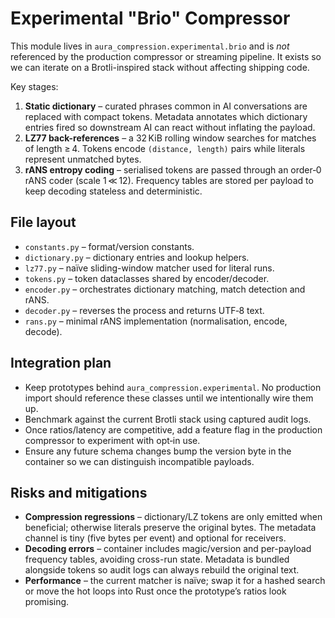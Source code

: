 # Experimental "Brio" Compressor

This module lives in `aura_compression.experimental.brio` and is *not*
referenced by the production compressor or streaming pipeline. It exists so we
can iterate on a Brotli-inspired stack without affecting shipping code.

Key stages:

1. **Static dictionary** – curated phrases common in AI conversations are
   replaced with compact tokens. Metadata annotates which dictionary entries
   fired so downstream AI can react without inflating the payload.
2. **LZ77 back-references** – a 32 KiB rolling window searches for matches of
   length ≥ 4. Tokens encode `(distance, length)` pairs while literals represent
   unmatched bytes.
3. **rANS entropy coding** – serialised tokens are passed through an order‑0
   rANS coder (scale 1 ≪ 12). Frequency tables are stored per payload to keep
   decoding stateless and deterministic.

## File layout

- `constants.py` – format/version constants.
- `dictionary.py` – dictionary entries and lookup helpers.
- `lz77.py` – naïve sliding-window matcher used for literal runs.
- `tokens.py` – token dataclasses shared by encoder/decoder.
- `encoder.py` – orchestrates dictionary matching, match detection and rANS.
- `decoder.py` – reverses the process and returns UTF‑8 text.
- `rans.py` – minimal rANS implementation (normalisation, encode, decode).

## Integration plan

- Keep prototypes behind `aura_compression.experimental`. No production import
  should reference these classes until we intentionally wire them up.
- Benchmark against the current Brotli stack using captured audit logs.
- Once ratios/latency are competitive, add a feature flag in the production
  compressor to experiment with opt‑in use.
- Ensure any future schema changes bump the version byte in the container so
  we can distinguish incompatible payloads.

## Risks and mitigations

- **Compression regressions** – dictionary/LZ tokens are only emitted when
  beneficial; otherwise literals preserve the original bytes. The metadata
  channel is tiny (five bytes per event) and optional for receivers.
- **Decoding errors** – container includes magic/version and per-payload
  frequency tables, avoiding cross-run state. Metadata is bundled alongside
  tokens so audit logs can always rebuild the original text.
- **Performance** – the current matcher is naïve; swap it for a hashed search
  or move the hot loops into Rust once the prototype’s ratios look promising.
